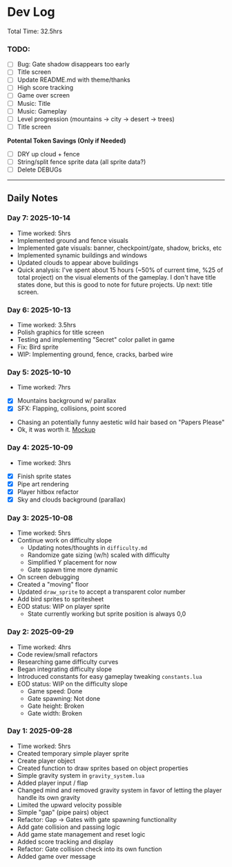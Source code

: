 # Dev Log
Total Time: 32.5hrs

### TODO:

- [ ] Bug: Gate shadow disappears too early
- [ ] Title screen
- [ ] Update README.md with theme/thanks
- [ ] High score tracking
- [ ] Game over screen
- [ ] Music: Title
- [ ] Music: Gameplay
- [ ] Level progression (mountains -> city -> desert -> trees)
- [ ] Title screen

**Potental Token Savings (Only if Needed)**
- [ ] DRY up cloud + fence
- [ ] String/split fence sprite data (all sprite data?)
- [ ] Delete DEBUGs

---

## Daily Notes

### Day 7: 2025-10-14

- Time worked: 5hrs
- Implemented ground and fence visuals
- Implemented gate visuals: banner, checkpoint/gate, shadow, bricks, etc
- Implemented synamic buildings and windows
- Updated clouds to appear above buildings
- Quick analysis: I've spent about 15 hours (~50% of current time, %25 of total project) on the visual elements of the gameplay. I don't have title states done, but this is good to note for future projects. Up next: title screen.

### Day 6: 2025-10-13

- Time worked: 3.5hrs
- Polish graphics for title screen
- Testing and implementing "Secret" color pallet in game
- Fix: Bird sprite
- WIP: Implementing ground, fence, cracks, barbed wire

### Day 5: 2025-10-10 

- Time worked: 7hrs
- [x] Mountains background w/ parallax
- [x] SFX: Flapping, collisions, point scored
- Chasing an potentially funny aestetic wild hair based on "Papers Please"
- Ok, it was worth it. [Mockup](/art/flappy-arstotzka.png)

### Day 4: 2025-10-09

- Time worked: 3hrs
- [x] Finish sprite states
- [x] Pipe art rendering
- [x] Player hitbox refactor
- [x] Sky and clouds background (parallax)

### Day 3: 2025-10-08

- Time worked: 5hrs
- Continue work on difficulty slope
    - Updating notes/thoughts in `difficulty.md`
    - Randomize gate sizing (w/h) scaled with difficulty
    - Simplified Y placement for now
    - Gate spawn time more dynamic
- On screen debugging
- Created a "moving" floor
- Updated `draw_sprite` to accept a transparent color number
- Add bird sprites to spritesheet
- EOD status: WIP on player sprite
    - State currently working but sprite position is always 0,0

### Day 2: 2025-09-29

- Time worked: 4hrs
- Code review/small refactors
- Researching game difficulty curves
- Began integrating difficulty slope
- Introduced constants for easy gameplay tweaking `constants.lua`
- EOD status: WIP on the difficulty slope
    - Game speed: Done
    - Gate spawning: Not done
    - Gate height: Broken
    - Gate width: Broken


### Day 1: 2025-09-28

- Time worked: 5hrs
- Created temporary simple player sprite
- Create player object
- Created function to draw sprites based on object properties
- Simple gravity system in `gravity_system.lua`
- Added player input / flap
- Changed mind and removed gravity system in favor of letting the player handle its own gravity
- Limited the upward velocity possible
- Simple "gap" (pipe pairs) object
- Refactor: Gap -> Gates with gate spawning functionality
- Add gate collision and passing logic
- Add game state management and reset logic
- Added score tracking and display
- Refactor: Gate collision check into its own function
- Added game over message